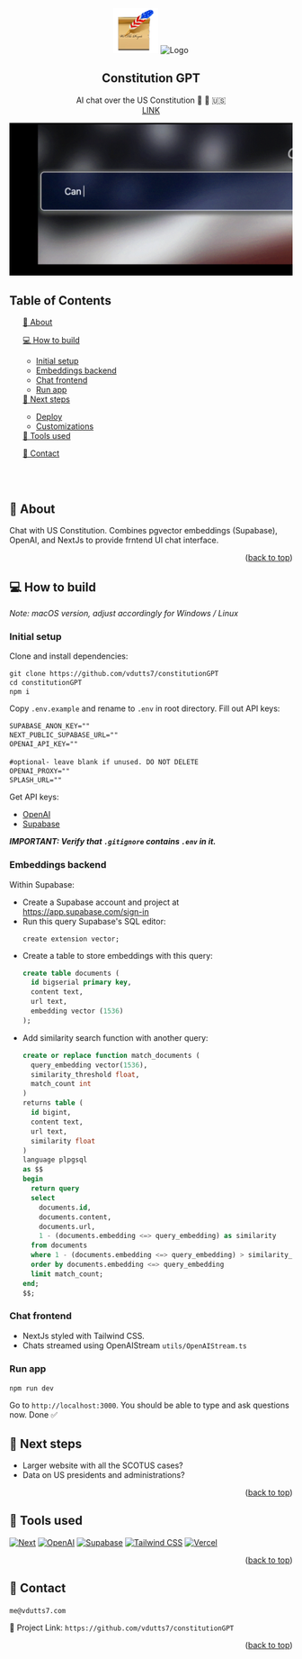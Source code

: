 <!-- PROJECT LOGO -->
<br />
<div align="center">
    <img src="https://github.com/vdutts7/constitutionGPT/blob/main/public/favicon.png" alt="Logo" width="80" height="80">
    <img src="https://github.com/vdutts7/yt-chat-mkbhd/blob/main/public/openai.png" alt="Logo" width="67" height="67">

  
  </a>
  <h2 align="center">Constitution GPT </h2> <p align="center"> AI chat over the US Constitution 📜 💬 🇺🇸
<br /> <a href=https://constitution-gpt.vercel.app/>LINK</a>  </p> </div> <p align="center"> <img src="https://github.com/vdutts7/constitutionGPT/blob/main/public/screen-rec.gif"/> </p>  


<!-- TABLE OF CONTENTS -->
## Table of Contents
  <ol>
    <a href="#about">📝 About</a>
        <ul>
        </ul>
    <a href="#how-to-build">💻 How to build</a>
        <ul>
            <li><a href="#initial-setup">Initial setup</a></li>
            <li><a href=#embeddings-backend>Embeddings backend</a></li>
            <li><a href=#chat-frontend>Chat frontend</a></li>
            <li><a href=#run-app>Run app</a></li>
        </ul>
    <a href="#next-steps">🚀 Next steps</a>
        <ul>
            <li><a href=#deploy>Deploy</a></li>
            <li><a href=#customizations>Customizations</a></li>
        </ul>
    <a href="#tools-used">🔧 Tools used</a>
        <ul>
        </ul>
    <a href="#contact">👤 Contact</a>
  </ol>

<br ></br>

<!-- ABOUT -->
## 📝 About

Chat with US Constitution. Combines pgvector embeddings (Supabase), OpenAI, and NextJs to provide frntend UI chat interface.

<p align="right">(<a href="#readme-top">back to top</a>)</p> 


## 💻 How to build 
_Note: macOS version, adjust accordingly for Windows / Linux_

### Initial setup

Clone and install dependencies:

```
git clone https://github.com/vdutts7/constitutionGPT
cd constitutionGPT
npm i
```

Copy `.env.example` and rename to `.env` in root directory. Fill out API keys:

```
SUPABASE_ANON_KEY=""
NEXT_PUBLIC_SUPABASE_URL=""
OPENAI_API_KEY=""

#optional- leave blank if unused. DO NOT DELETE
OPENAI_PROXY=""
SPLASH_URL=""
```

Get API keys:
- [OpenAI](https://help.openai.com/en/articles/4936850-where-do-i-find-my-secret-api-key)
- [Supabase](https://supabase.com/)
      
_**IMPORTANT: Verify that `.gitignore` contains `.env` in it.**_


### Embeddings backend

Within Supabase:
- Create a Supabase account and project at https://app.supabase.com/sign-in
- Run this query Supabase's SQL editor:
    ```
    create extension vector;
    ```
- Create a table to store embeddings with this query:
    ```sql
    create table documents (
      id bigserial primary key,
      content text,
      url text,
      embedding vector (1536)
    );
    ```
- Add similarity search function with another query:
    ```sql
    create or replace function match_documents (
      query_embedding vector(1536),
      similarity_threshold float,
      match_count int
    )
    returns table (
      id bigint,
      content text,
      url text,
      similarity float
    )
    language plpgsql
    as $$
    begin
      return query
      select
        documents.id,
        documents.content,
        documents.url,
        1 - (documents.embedding <=> query_embedding) as similarity
      from documents
      where 1 - (documents.embedding <=> query_embedding) > similarity_threshold
      order by documents.embedding <=> query_embedding
      limit match_count;
    end;
    $$;
    ```

### Chat frontend

- NextJs styled with Tailwind CSS.
- Chats streamed using OpenAIStream `utils/OpenAIStream.ts` 

### Run app

```
npm run dev
```

Go to `http://localhost:3000`. You should be able to type and ask questions now. Done ✅ 


## 🚀 Next steps

- Larger website with all the SCOTUS cases?
- Data on US presidents and administrations?


<p align="right">(<a href="#readme-top">back to top</a>)</p>


<!-- BUILT WITH -->
## 🔧 Tools used
[![Next][Next]][Next-url]
[![OpenAI][OpenAI]][OpenAI-url]
[![Supabase][Supabase]][Supabase-url]
[![Tailwind CSS][TailwindCSS]][TailwindCSS-url]
[![Vercel][Vercel]][Vercel-url]

<p align="right">(<a href="#readme-top">back to top</a>)</p>


<!-- CONTACT -->
## 👤 Contact

`me@vdutts7.com` 

🔗 Project Link: `https://github.com/vdutts7/constitutionGPT`

<p align="right">(<a href="#readme-top">back to top</a>)</p>


<!-- MARKDOWN LINKS & IMAGES -->
<!-- https://www.markdownguide.org/basic-syntax/#reference-style-links -->

[Python]: https://img.shields.io/badge/python-3670A0?style=for-the-badge&logo=python&logoColor=ffdd54
[Python-url]: https://www.python.org/

[Next]: https://img.shields.io/badge/next.js-000000?style=for-the-badge&logo=nextdotjs&logoColor=white
[Next-url]: https://nextjs.org/

[Langchain]: https://img.shields.io/badge/🦜🔗Langchain-DD0031?style=for-the-badge&color=<brightgreen>
[Langchain-url]: https://langchain.com/

[TailwindCSS]: https://img.shields.io/badge/Tailwind_CSS-38B2AC?style=for-the-badge&logo=tailwind-css&logoColor=skyblue&color=0A192F
[TailwindCSS-url]: https://tailwindcss.com/

[OpenAI]: https://img.shields.io/badge/OpenAI%20ada--002%20GPT-0058A0?style=for-the-badge&logo=openai&logoColor=white&color=4aa481
[OpenAI-url]: https://openai.com/

[AssemblyAI]: https://img.shields.io/badge/Assembly_AI-DD0031?style=for-the-badge&logo=https://github.com/vdutts7/yt-ai-chat/public/assemblyai.png&color=blue
[AssemblyAI-url]: https://www.assemblyai.com/

[TypeScript]: https://img.shields.io/badge/TypeScript-007ACC?style=for-the-badge&logo=typescript&logoColor=white
[Typescript-url]: https://www.typescriptlang.org/

[Pinecone]: https://img.shields.io/badge/Pinecone-FFCA28?style=for-the-badge&https://github.com/vdutts7/yt-ai-chat/public/pinecone.png&logoColor=black&color=white
[Pinecone-url]: https://www.pinecone.io/

[Supabase]: https://img.shields.io/badge/Supabase%20pgvector-FFCA28?style=for-the-badge&logo=Supabase&logoColor=49E879&color=black
[Supabase-url]: https://Supabase.com/

[Vercel]: https://img.shields.io/badge/Vercel-FFFFFF?style=for-the-badge&logo=Vercel&logoColor=white&color=black
[Vercel-url]: https://Vercel.com/

